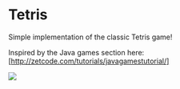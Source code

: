 Tetris
======

Simple implementation of the classic Tetris game!

Inspired by the Java games section here: [http://zetcode.com/tutorials/javagamestutorial/]

[![](http://farm6.staticflickr.com/5196/7095265547_bf35911572.jpg)](http://farm6.staticflickr.com/5196/7095265547_bf35911572.jpg)




